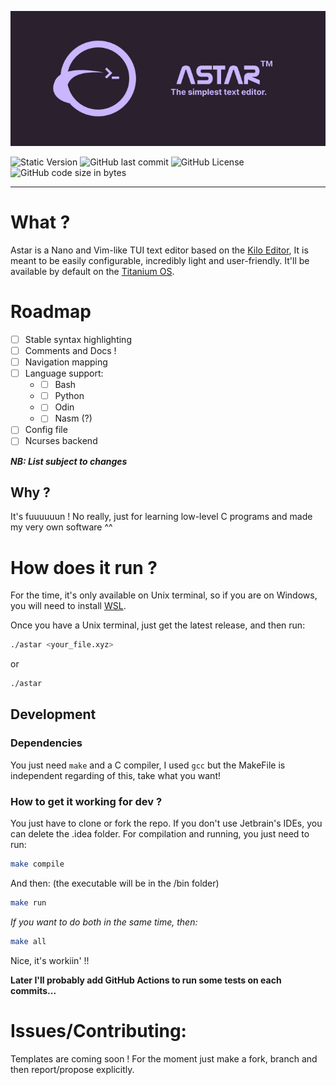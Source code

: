 ![Banner Image](assets/astar_banner.png)

![Static Version](https://img.shields.io/badge/Version-0.0.9-right?style=for-the-badge&labelColor=%232a202ea&color=%23c8b6ff)
![GitHub last commit](https://img.shields.io/github/last-commit/Dalex994/Astar?style=for-the-badge&labelColor=%232a202ea&color=%23c8b6ff)
![GitHub License](https://img.shields.io/badge/License-Apache_2.0-right?style=for-the-badge&labelColor=%232a202ea&color=%23c8b6ff)
![GitHub code size in bytes](https://img.shields.io/github/languages/code-size/Dalex994/Astar?style=for-the-badge&labelColor=%232a202ea&color=%23c8b6ff)

---

# What ?
Astar is a Nano and Vim-like TUI text editor based on the [Kilo Editor](https://viewsourcecode.org/snaptoken/kilo/index.html), It is meant to be easily configurable, incredibly light and user-friendly. It'll be available by default on the [Titanium OS]().

# Roadmap

* [ ] Stable syntax highlighting
* [ ] Comments and Docs !
* [ ] Navigation mapping
* [ ] Language support:
    + * [ ] Bash
    + * [ ] Python
    + * [ ] Odin
    + * [ ] Nasm (?)
* [ ] Config file
* [ ] Ncurses backend

***NB: List subject to changes***

## Why ?
It's fuuuuuun ! No really, just for learning low-level C programs and made my very own software ^^

# How does it run ?
For the time, it's only available on Unix terminal, so if you are on Windows, you will need to install [WSL](https://learn.microsoft.com/fr-fr/windows/wsl/install).

Once you have a Unix terminal, just get the latest release, and then run:
```bash 
./astar <your_file.xyz> 
```
or 
```bash 
./astar 
```

## Development

### Dependencies
You just need `make` and a C compiler, I used `gcc` but the MakeFile is independent regarding of this, take what you want!

### How to get it working for dev ?
You just have to clone or fork the repo. If you don't use Jetbrain's IDEs, you can delete the .idea folder. For compilation and running, you just need to run:
```bash
make compile 
```
And then: (the executable will be in the /bin folder)
```bash
make run
```
*If you want to do both in the same time, then:*
```bash
make all
```

Nice, it's workiin' !!

**Later I'll probably add GitHub Actions to run some tests on each commits...**


# Issues/Contributing:
Templates are coming soon ! For the moment just make a fork, branch and then report/propose explicitly.










